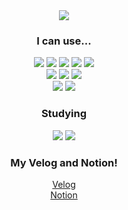 <div align="center">
<img src="https://capsule-render.vercel.app/api?type=waving&color=auto&height=200&section=header&text=프로세스를_추구하는_개발자&fontSize=40" />
 
 
### I can use...
 <img src="https://img.shields.io/badge/React-lightblue?style=flat&logo=React&logoColor=white"/>
 <img src="https://img.shields.io/badge/TypeScript-blue?style=flat&logo=TypeScript&logoColor=white"/>
 <img src="https://img.shields.io/badge/NodeJs-darkgreen?style=flat&logo=node.js&logoColor=white"/>
 <img src="https://img.shields.io/badge/PHP-blue?style=flat&logo=PHP&logoColor=white"/>
 <img src="https://img.shields.io/badge/NextJs-black?style=flat&logo=next.js&logoColor=white"/><br>
 <img src="https://img.shields.io/badge/MongoDB-lightgreen?style=flat&logo=MongoDB&logoColor=white"/>
 <img src="https://img.shields.io/badge/MySQL-lightblue?style=flat&logo=MySQL&logoColor=white"/>
 <img src="https://img.shields.io/badge/inventor-yellow?style=flat&logo=Inventor&logoColor=white"/><br>
 <img src="https://img.shields.io/badge/vsCode-blue?style=flat&logo=VisualStudioCode&logoColor=white"/>
 <img src="https://img.shields.io/badge/figma-pink?style=flat&logo=figma&logoColor=white"/>
 
 ### Studying
 <img src="https://img.shields.io/badge/C++-blue?style=flat&logo=C++&logoColor=white"/>
 <img src="https://img.shields.io/badge/PLC-lightblue?style=flat&logo=PLC&logoColor=white"/>
 
 ### My Velog and Notion!
 
 <a href="https://velog.io/@yunj05763">Velog</a><br />
 <a href="https://www.notion.so/FE_DEVELOPER-1280c327ffc6458fabd3875546a2ceb4">Notion</a>
</div>

